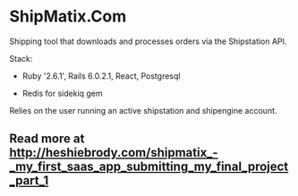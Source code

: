 # ShipMatix.Com

Shipping tool that downloads and processes orders via the Shipstation API.

Stack:

* Ruby '2.6.1', Rails 6.0.2.1, React, Postgresql

* Redis for sidekiq gem

Relies on the user running an active shipstation and shipengine account.

## Read more at http://heshiebrody.com/shipmatix_-_my_first_saas_app_submitting_my_final_project_part_1



